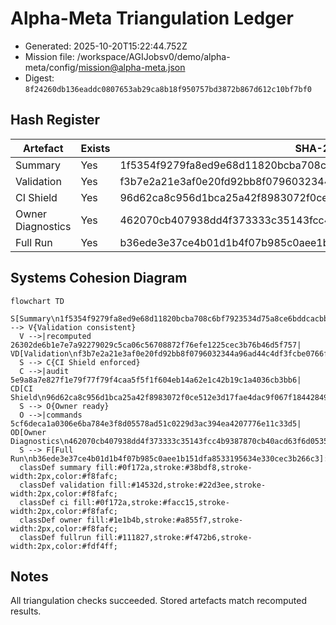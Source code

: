 # Alpha-Meta Triangulation Ledger

- Generated: 2025-10-20T15:22:44.752Z
- Mission file: /workspace/AGIJobsv0/demo/alpha-meta/config/mission@alpha-meta.json
- Digest: `8f24260db136eaddc0807653ab29ca8b18f950757bd3872b867d612c10bf7bf0`

## Hash Register

| Artefact | Exists | SHA-256 | Consistent |
| --- | --- | --- | --- |
| Summary | Yes | 1f5354f9279fa8ed9e68d11820bcba708c6bf7923534d75a8ce6bddcacbbb825 | n/a |
| Validation | Yes | f3b7e2a21e3af0e20fd92bb8f0796032344a96ad44c4df3fcbe0766f94a9f67d | Yes |
| CI Shield | Yes | 96d62ca8c956d1bca25a42f8983072f0ce512e3d17fae4dac9f067f18442849f | Yes |
| Owner Diagnostics | Yes | 462070cb407938dd4f373333c35143fcc4b9387870cb40acd63f6d0535dc0375 | Yes |
| Full Run | Yes | b36ede3e37ce4b01d1b4f07b985c0aee1b151dfa8533195634e330cec3b266c3 | n/a |

## Systems Cohesion Diagram

```mermaid
flowchart TD
  S[Summary\n1f5354f9279fa8ed9e68d11820bcba708c6bf7923534d75a8ce6bddcacbbb825]:::summary --> V{Validation consistent}
  V -->|recomputed 26302de6b1e7e7a92279029c5ca06c56708872f76efe1225cec3b76b46d5f757| VD[Validation\nf3b7e2a21e3af0e20fd92bb8f0796032344a96ad44c4df3fcbe0766f94a9f67d]:::validation
  S --> C{CI Shield enforced}
  C -->|audit 5e9a8a7e827f1e79f77f79f4caa5f5f1f604eb14a62e1c42b19c1a4036cb3bb6| CD[CI Shield\n96d62ca8c956d1bca25a42f8983072f0ce512e3d17fae4dac9f067f18442849f]:::ci
  S --> O{Owner ready}
  O -->|commands 5cf6deca1a0306e6ba784e3f8d05578ad51c0229d3ac394ea4207776e11c33d5| OD[Owner Diagnostics\n462070cb407938dd4f373333c35143fcc4b9387870cb40acd63f6d0535dc0375]:::owner
  S --> F[Full Run\nb36ede3e37ce4b01d1b4f07b985c0aee1b151dfa8533195634e330cec3b266c3]:::fullrun
  classDef summary fill:#0f172a,stroke:#38bdf8,stroke-width:2px,color:#f8fafc;
  classDef validation fill:#14532d,stroke:#22d3ee,stroke-width:2px,color:#f8fafc;
  classDef ci fill:#0f172a,stroke:#facc15,stroke-width:2px,color:#f8fafc;
  classDef owner fill:#1e1b4b,stroke:#a855f7,stroke-width:2px,color:#f8fafc;
  classDef fullrun fill:#111827,stroke:#f472b6,stroke-width:2px,color:#fdf4ff;
```

## Notes

All triangulation checks succeeded. Stored artefacts match recomputed results.